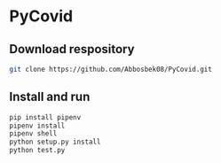 # PyCovid

## Download respository
```bash
git clone https://github.com/Abbosbek08/PyCovid.git
```

## Install and run
```bash
pip install pipenv
pipenv install
pipenv shell
python setup.py install
python test.py
```
